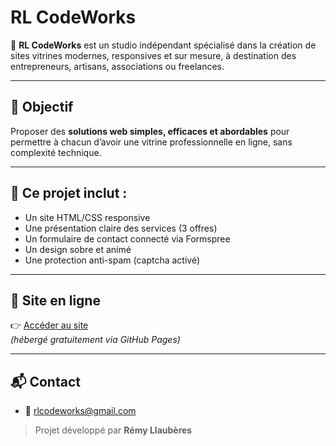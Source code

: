 # RL CodeWorks

🎯 **RL CodeWorks** est un studio indépendant spécialisé dans la création de sites vitrines modernes, responsives et sur mesure, à destination des entrepreneurs, artisans, associations ou freelances.

---

## 🚀 Objectif

Proposer des **solutions web simples, efficaces et abordables** pour permettre à chacun d’avoir une vitrine professionnelle en ligne, sans complexité technique.

---

## 🧩 Ce projet inclut :

- Un site HTML/CSS responsive
- Une présentation claire des services (3 offres)
- Un formulaire de contact connecté via Formspree
- Un design sobre et animé
- Une protection anti-spam (captcha activé)

---

## 🔗 Site en ligne

👉 [Accéder au site](https://remy-llauberes.github.io/rl-codeworks/)  
*(hébergé gratuitement via GitHub Pages)*

---

## 📬 Contact

- 📧 rlcodeworks@gmail.com

> Projet développé par **Rémy Llaubères**
